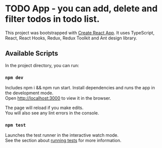 # TODO App - you can add, delete and filter todos in todo list.

This project was bootstrapped with [Create React App](https://github.com/facebook/create-react-app).
It uses TypeScript, React, React Hooks, Redux, Redux Toolkit and Ant design library.

## Available Scripts

In the project directory, you can run:

### `npm dev`

Includes npm i && npm run start. Install dependencies and runs the app in the development mode.\
Open [http://localhost:3000](http://localhost:3000) to view it in the browser.

The page will reload if you make edits.\
You will also see any lint errors in the console.

### `npm test`

Launches the test runner in the interactive watch mode.\
See the section about [running tests](https://facebook.github.io/create-react-app/docs/running-tests) for more information.
